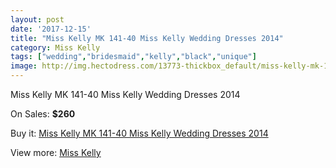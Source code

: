 ```yaml
---
layout: post
date: '2017-12-15'
title: "Miss Kelly MK 141-40 Miss Kelly Wedding Dresses 2014"
category: Miss Kelly
tags: ["wedding","bridesmaid","kelly","black","unique"]
image: http://img.hectodress.com/13773-thickbox_default/miss-kelly-mk-141-40-miss-kelly-wedding-dresses-2014.jpg
---
```

Miss Kelly MK 141-40 Miss Kelly Wedding Dresses 2014

On Sales: **$260**
<a href="https://www.hectodress.com/miss-kelly/6680-miss-kelly-mk-141-40-miss-kelly-wedding-dresses-2014.html"><amp-img layout="responsive" width="600" height="600" src="//img.hectodress.com/13773-thickbox_default/miss-kelly-mk-141-40-miss-kelly-wedding-dresses-2014.jpg" alt="Miss Kelly MK 141-40 Miss Kelly Wedding Dresses 2014 0" /></a>
<a href="https://www.hectodress.com/miss-kelly/6680-miss-kelly-mk-141-40-miss-kelly-wedding-dresses-2014.html"><amp-img layout="responsive" width="600" height="600" src="//img.hectodress.com/13774-thickbox_default/miss-kelly-mk-141-40-miss-kelly-wedding-dresses-2014.jpg" alt="Miss Kelly MK 141-40 Miss Kelly Wedding Dresses 2014 1" /></a>

Buy it: [Miss Kelly MK 141-40 Miss Kelly Wedding Dresses 2014](https://www.hectodress.com/miss-kelly/6680-miss-kelly-mk-141-40-miss-kelly-wedding-dresses-2014.html "Miss Kelly MK 141-40 Miss Kelly Wedding Dresses 2014")

View more: [Miss Kelly](https://www.hectodress.com/115-miss-kelly "Miss Kelly")